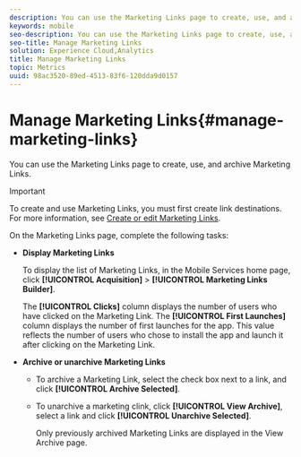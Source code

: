 ```yaml
---
description: You can use the Marketing Links page to create, use, and archive marketing links.
keywords: mobile
seo-description: You can use the Marketing Links page to create, use, and archive marketing links.
seo-title: Manage Marketing Links
solution: Experience Cloud,Analytics
title: Manage Marketing Links
topic: Metrics
uuid: 98ac3520-89ed-4513-83f6-120dda9d0157
---
```


# Manage Marketing Links{#manage-marketing-links}

You can use the Marketing Links page to create, use, and archive Marketing Links.

>[!IMPORTANT]
>
>To create and use Marketing Links, you must first create link destinations. For more information, see [Create or edit Marketing Links](/help/using/acquisition-main/c-marketing-links-builder/t-create-edit-adobe-links/t-create-edit-adobe-links.md).

On the Marketing Links page, complete the following tasks:

* **Display Marketing Links**

  To display the list of Marketing Links, in the Mobile Services home page, click **[!UICONTROL Acquisition]** > **[!UICONTROL Marketing Links Builder]**.

  The **[!UICONTROL Clicks]** column displays the number of users who have clicked on the Marketing Link. The **[!UICONTROL First Launches]** column displays the number of first launches for the app. This value reflects the number of users who chose to install the app and launch it after clicking on the Marketing Link. 

* **Archive or unarchive Marketing Links**

  * To archive a Marketing Link, select the check box next to a link, and click **[!UICONTROL Archive Selected]**. 
  * To unarchive a marketing clink, click **[!UICONTROL View Archive]**, select a link and click **[!UICONTROL Unarchive Selected]**. 
  
      Only previously archived Marketing Links are displayed in the View Archive page.

